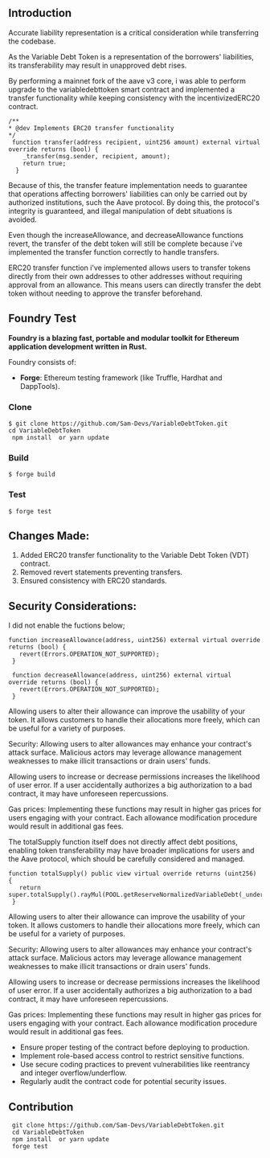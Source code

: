 ## Introduction
Accurate liability representation is a critical consideration while transferring the codebase. 

As the Variable Debt Token is a representation of the borrowers' liabilities, its transferability may result in unapproved debt rises.

By performing a mainnet fork of the aave v3 core, i was able to perform upgrade to the variabledebttoken smart contract and implemented a transfer functionality while keeping consistency with the incentivizedERC20 contract.

```
/**
* @dev Implements ERC20 transfer functionality
*/
 function transfer(address recipient, uint256 amount) external virtual override returns (bool) {
    _transfer(msg.sender, recipient, amount);
    return true;
  }
```

Because of this, the transfer feature implementation needs to guarantee that operations affecting borrowers' liabilities can only be carried out by authorized institutions, such the Aave protocol. By doing this, the protocol's integrity is guaranteed, and illegal manipulation of debt situations is avoided.

Even though the increaseAllowance, and decreaseAllowance functions revert, the transfer of the debt token will still be complete because i've implemented the transfer function correctly to handle transfers.

ERC20 transfer function i've implemented allows users to transfer tokens directly from their own addresses to other addresses without requiring approval from an allowance. This means users can directly transfer the debt token without needing to approve the transfer beforehand.

## Foundry Test

**Foundry is a blazing fast, portable and modular toolkit for Ethereum application development written in Rust.**

Foundry consists of:

-   **Forge**: Ethereum testing framework (like Truffle, Hardhat and DappTools).

### Clone
```shell
$ git clone https://github.com/Sam-Devs/VariableDebtToken.git
cd VariableDebtToken
 npm install  or yarn update
```

### Build

```shell
$ forge build
```

### Test

```shell
$ forge test
```


## Changes Made:
1. Added ERC20 transfer functionality to the Variable Debt Token (VDT) contract.
1. Removed revert statements preventing transfers.
1. Ensured consistency with ERC20 standards.


## Security Considerations:

I did not enable the fuctions below;

 ```
 function increaseAllowance(address, uint256) external virtual override returns (bool) {
    revert(Errors.OPERATION_NOT_SUPPORTED);
  }

  function decreaseAllowance(address, uint256) external virtual override returns (bool) {
    revert(Errors.OPERATION_NOT_SUPPORTED);
  }
```

Allowing users to alter their allowance can improve the usability of your token. It allows customers to handle their allocations more freely, which can be useful for a variety of purposes.

Security: Allowing users to alter allowances may enhance your contract's attack surface. Malicious actors may leverage allowance management weaknesses to make illicit transactions or drain users' funds.

Allowing users to increase or decrease permissions increases the likelihood of user error. If a user accidentally authorizes a big authorization to a bad contract, it may have unforeseen repercussions.

Gas prices: Implementing these functions may result in higher gas prices for users engaging with your contract. Each allowance modification procedure would result in additional gas fees.

The totalSupply function itself does not directly affect debt positions, enabling token transferability may have broader implications for users and the Aave protocol, which should be carefully considered and managed.
 ```
function totalSupply() public view virtual override returns (uint256) {
    return super.totalSupply().rayMul(POOL.getReserveNormalizedVariableDebt(_underlyingAsset));
  }
```

Allowing users to alter their allowance can improve the usability of your token. It allows customers to handle their allocations more freely, which can be useful for a variety of purposes.

Security: Allowing users to alter allowances may enhance your contract's attack surface. Malicious actors may leverage allowance management weaknesses to make illicit transactions or drain users' funds.

Allowing users to increase or decrease permissions increases the likelihood of user error. If a user accidentally authorizes a big authorization to a bad contract, it may have unforeseen repercussions.

Gas prices: Implementing these functions may result in higher gas prices for users engaging with your contract. Each allowance modification procedure would result in additional gas fees.

* Ensure proper testing of the contract before deploying to production.
* Implement role-based access control to restrict sensitive functions.
* Use secure coding practices to prevent vulnerabilities like reentrancy and integer overflow/underflow.
* Regularly audit the contract code for potential security issues.


## Contribution
```shell
 git clone https://github.com/Sam-Devs/VariableDebtToken.git
 cd VariableDebtToken
 npm install  or yarn update
 forge test
```